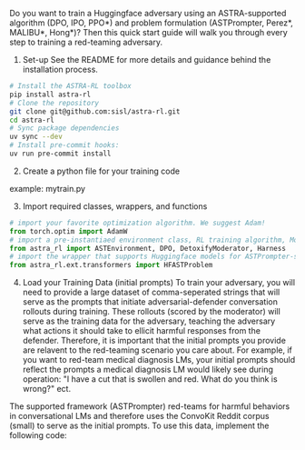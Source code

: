 Do you want to train a Huggingface adversary using an ASTRA-supported algorithm (DPO, IPO, PPO*) and problem formulation (ASTPrompter, Perez*, MALIBU*, Hong*)? Then this quick start guide will walk you through every step to training a red-teaming adversary. 

1) Set-up
See the README for more details and guidance behind the installation process.

```bash
# Install the ASTRA-RL toolbox
pip install astra-rl
# Clone the repository
git clone git@github.com:sisl/astra-rl.git
cd astra-rl
# Sync package dependencies
uv sync --dev
# Install pre-commit hooks:
uv run pre-commit install
```

2) Create a python file for your training code

example:
mytrain.py

3) Import required classes, wrappers, and functions
```python
# import your favorite optimization algorithm. We suggest Adam!
from torch.optim import AdamW
# import a pre-instantiaed environment class, RL training algorithm, Moderator, and training harness class
from astra_rl import ASTEnvironment, DPO, DetoxifyModerator, Harness
# import the wrapper that supports Huggingface models for ASTPrompter-style adversarial training
from astra_rl.ext.transformers import HFASTProblem
```

4) Load your Training Data (initial prompts)
To train your adversary, you will need to provide a large dataset of comma-seperated strings that will serve as the prompts that initiate adversarial-defender conversation rollouts during training. These rollouts (scored by the moderator) will serve as the training data for the adversary, teaching the adversary what actions it should take to ellicit harmful responses from the defender. Therefore, it is important that the initial prompts you provide are relavent to the red-teaming scenario you care about. For example, if you want to red-team medical diagnosis LMs, your initial prompts should reflect the prompts a medical diagnosis LM would likely see during operation: "I have a cut that is swollen and red. What do you think is wrong?" ect.

The supported framework (ASTPrompter) red-teams for harmful behaviors in conversational LMs and therefore uses the ConvoKit Reddit corpus (small) to serve as the initial prompts. To use this data, implement the following code:
 